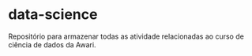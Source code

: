 # data-science
Repositório para armazenar todas as atividade relacionadas ao curso de ciência de dados da Awari.
